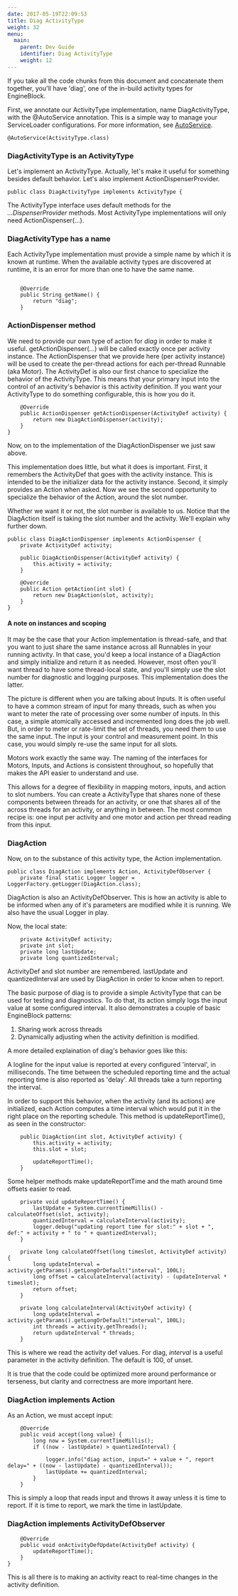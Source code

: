 ```yaml
---
date: 2017-05-19T22:09:53
title: Diag ActivityType    
weight: 32
menu:
  main:
    parent: Dev Guide
    identifier: Diag ActivityType
    weight: 12
---
```


If you take all the code chunks from this document and concatenate them
together, you'll have 'diag', one of the in-build activity types for
EngineBlock.

First, we annotate our ActivityType implementation, name DiagActivityType, with
the @AutoService annotation. This is a simple way to manage your ServiceLoader
configurations. For more information, see
[AutoService](https://github.com/google/auto/tree/master/servicehttps://github.com/google/auto/tree/master/service).

~~~
@AutoService(ActivityType.class)
~~~

### DiagActivityType is an ActivityType

Let's implement an ActivityType. Actually, let's make it useful for something
besides default behavior. Let's also implement ActionDispenserProvider.

~~~
public class DiagActivityType implements ActivityType {
~~~

The ActivityType interface uses default methods for the *...DispenserProvider*
methods. Most ActivityType implementations will only need ActionDispenser(...).

### DiagActivityType has a name

Each ActivityType implementation must provide a simple name by which it is known
at runtime. When the available activity types are discovered at runtime, it is
an error for more than one to have the same name.

~~~

    @Override
    public String getName() {
        return "diag";
    }

~~~

### ActionDispenser method

We need to provide our own type of action for _diag_ in order to make it useful.
getActionDispenser(...) will be called exactly once per activity instance. The
ActionDispenser that we provide here (per activity instance) will be used to
create the per-thread actions for each per-thread Runnable (aka Motor). The
ActivityDef is also our first chance to specialize the behavior of the
ActivityType. This means that your primary input into the control of an
activity's behavior is this activity definition. If you want your ActivityType
to do something configurable, this is how you do it.

~~~
    @Override
    public ActionDispenser getActionDispenser(ActivityDef activity) {
        return new DiagActionDispenser(activity);
    }
}
~~~

Now, on to the implementation of the DiagActionDispenser we just saw above.

This implementation does little, but what it does is important. First, it
remembers the ActivityDef that goes with the activity instance. This is intended
to be the initializer data for the activity instance. Second, it simply provides
an Action when asked. Now we see the second opportunity to specialize the
behavior of the Action, around the slot number.

Whether we want it or not, the slot number is available to us. Notice that the
DiagAction itself is taking the slot number and the activity. We'll explain why
further down.


~~~
public class DiagActionDispenser implements ActionDispenser {
    private ActivityDef activity;

    public DiagActionDispenser(ActivityDef activity) {
        this.activity = activity;
    }

    @Override
    public Action getAction(int slot) {
        return new DiagAction(slot, activity);
    }
}
~~~

#### A note on instances and scoping

It may be the case that your Action implementation is thread-safe, and that you
want to just share the same instance across all Runnables in your running
activity. In that case, you'd keep a local instance of a DiagAction and simply
initialize and return it as needed. However, most often you'll want thread to
have some thread-local state, and you'll simply use the slot number for
diagnostic and logging purposes. This implementation does the latter.

The picture is different when you are talking about Inputs. It is often useful
to have a common stream of input for many threads, such as when you want to
meter the rate of processing over some number of inputs. In this case, a simple
atomically accessed and incremented long does the job well. But, in order to
meter or rate-limit the set of threads, you need them to use the same input. The
input is your control and measurement point. In this case, you would simply
re-use the same input for all slots.

Motors work exactly the same way. The naming of the interfaces for Motors,
Inputs, and Actions is consistent throughout, so hopefully that makes the API
easier to understand and use.

This allows for a degree of flexibility in mapping motors, inputs, and action to
slot numbers. You can create a ActivityType that shares none of these components
between threads for an activity, or one that shares all of the across threads
for an activity, or anything in between. The most common recipe is: one input
per activity and one motor and action per thread reading from this input.

### DiagAction

Now, on to the substance of this activity type, the Action implementation.

~~~
public class DiagAction implements Action, ActivityDefObserver {
    private final static Logger logger = LoggerFactory.getLogger(DiagAction.class);
~~~

DiagAction is also an ActivityDefObserver. This is how an activity is able to be
informed when any of it's parameters are modified while it is running. We also
have the usual Logger in play.

Now, the local state:

~~~
    private ActivityDef activity;
    private int slot;
    private long lastUpdate;
    private long quantizedInterval;
~~~

ActivityDef and slot number are remembered. lastUpdate and quantizedInterval are
used by DiagAction in order to know when to report.

The basic purpose of diag is to provide a simple ActivityType that can be used
for testing and diagnostics. To do that, its action simply logs the input value
at some configured interval. It also demonstrates a couple of basic EngineBlock
patterns:

1. Sharing work across threads
2. Dynamically adjusting when the activity definition is modified.

A more detailed explaination of diag's behavior goes like this:

A logline for the input value is reported at every configured 'interval', in
milliseconds. The time between the scheduled reporting time and the actual
reporting time is also reported as 'delay'. All threads take a turn reporting
the interval.

In order to support this behavior, when the activity (and its actions) are
initialized, each Action computes a time interval which would put it in the
right place on the reporting schedule. This method is updateReportTime(), as
seen in the constructor:

~~~
    public DiagAction(int slot, ActivityDef activity) {
        this.activity = activity;
        this.slot = slot;

        updateReportTime();
    }

~~~

Some helper methods make updateReportTime and the math around time offsets easier to read.

~~~
    private void updateReportTime() {
        lastUpdate = System.currentTimeMillis() - calculateOffset(slot, activity);
        quantizedInterval = calculateInterval(activity);
        logger.debug("updating report time for slot:" + slot + ", def:" + activity + " to " + quantizedInterval);
    }

    private long calculateOffset(long timeslot, ActivityDef activity) {
        long updateInterval = activity.getParams().getLongOrDefault("interval", 100L);
        long offset = calculateInterval(activity) - (updateInterval * timeslot);
        return offset;
    }

    private long calculateInterval(ActivityDef activity) {
        long updateInterval = activity.getParams().getLongOrDefault("interval", 100L);
        int threads = activity.getThreads();
        return updateInterval * threads;
    }
~~~

This is where we read the activity def values. For diag, *interval* is a useful
parameter in the activity definition. The default is 100, of unset.

It is true that the code could be optimized more around performance or
terseness, but clarity and correctness are more important here.


### DiagAction implements Action

As an Action, we must accept input:

~~~
    @Override
    public void accept(long value) {
        long now = System.currentTimeMillis();
        if ((now - lastUpdate) > quantizedInterval) {

            logger.info("diag action, input=" + value + ", report delay=" + ((now - lastUpdate) - quantizedInterval));
            lastUpdate += quantizedInterval;
        }
    }
~~~

This is simply a loop that reads input and throws it away unless it is time to
report. If it is time to report, we mark the time in lastUpdate.

### DiagAction implements ActivityDefObserver
~~~
    @Override
    public void onActivityDefUpdate(ActivityDef activity) {
        updateReportTime();
    }
}
~~~

This is all there is to making an activity react to real-time changes in the activity definition.

    